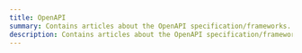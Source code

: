 ```yaml
---
title: OpenAPI
summary: Contains articles about the OpenAPI specification/frameworks.
description: Contains articles about the OpenAPI specification/frameworks.
---
```

